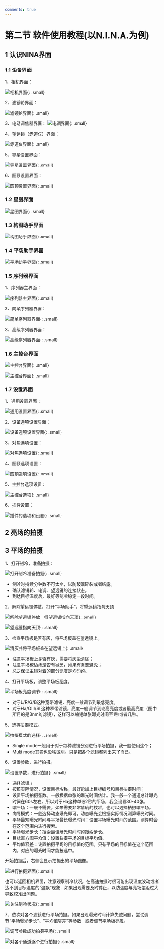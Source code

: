 ```yaml
---
comments: true
---
```


# 第二节 软件使用教程(以N.I.N.A.为例)

## 1 认识NINA界面

### 1.1 设备界面

1、相机界面：

![相机界面](../../../assets/images/chapter-12/12-2-12.png){: .small}

2、滤镜轮界面：

![滤镜轮界面](../../../assets/images/chapter-12/12-2-13.png){: .small}

3、电动调焦器界面：
![电调界面](../../../assets/images/chapter-12/12-2-14.png){: .small}

4、望远镜（赤道仪）界面：

![赤道仪界面](../../../assets/images/chapter-12/12-2-15.png){: .small}

5、导星设置界面：

![导星设置界面](../../../assets/images/chapter-12/12-2-16.png){: .small}

6、圆顶设置界面：

![圆顶设置界面](../../../assets/images/chapter-12/12-2-17.png){: .small}

### 1.2 星图界面

![星图界面](../../../assets/images/chapter-12/12-2-18.png){: .small}

### 1.3 构图助手界面

![构图助手界面](../../../assets/images/chapter-12/12-2-19.png){: .small}

### 1.4 平场助手界面

![平场助手界面](../../../assets/images/chapter-12/12-2-20.png){: .small}

### 1.5 序列器界面

1、序列器主界面：

![序列器主界面](../../../assets/images/chapter-12/12-2-21.png){: .small}

2、简单序列器界面：

![简单序列器界面](../../../assets/images/chapter-12/12-2-22.png){: .small}

3、高级序列器界面：

![高级序列器界面](../../../assets/images/chapter-12/12-2-23.png){: .small}

### 1.6 主控台界面

![主控台界面](../../../assets/images/chapter-12/12-2-24.png){: .small}

![主控台界面](../../../assets/images/chapter-12/12-2-25.png){: .small}

### 1.7 设置界面

1、通用设置界面：

![通用设置界面](../../../assets/images/chapter-12/12-2-26.png){: .small}

2、设备选项设置界面：

![设备选项设置界面](../../../assets/images/chapter-12/12-2-27.png){: .small}

3、对焦选项设置：

![对焦选项设置](../../../assets/images/chapter-12/12-2-28.png){: .small}

4、圆顶选项设置：

![圆顶选项设置](../../../assets/images/chapter-12/12-2-30.png){: .small}

5、主控台选项设置：

![主控台选项](../../../assets/images/chapter-12/12-2-31.png){: .small}

6、插件设置：

![插件的选项和设置](../../../assets/images/chapter-12/12-2-32.png){: .small}

## 2 亮场的拍摄

## 3 平场的拍摄

1、打开制冷，准备拍摄：

![打开制冷准备拍摄](../../../assets/images/chapter-12/12-2-1.png){: .small}

* 制冷时持续分钟数不可太小，以防玻璃碎裂或者结露。
* 确认滤镜轮、电调、望远镜的连接状态。
* 到达目标温度后，最好等制冷稳定一段时间。

2、解除望远镜停放，打开“平场助手”，将望远镜指向天顶

![解除望远镜停放，将望远镜指向天顶](../../../assets/images/chapter-12/12-2-2.png){: .small}

![望远镜指向天顶](../../../assets/images/chapter-12/12-2-3.png){: .small}

3、检查平场板是否有灰，将平场板盖在望远镜上。

![清灰并将平场板盖在望远镜上](../../../assets/images/chapter-12/12-2-4.png){: .small}

* 注意平场板上是否有灰，需要将灰尘清除；
* 注意平场板边缘是否有减光，如果有需要避免；
* 总之保证主镜对着的部分亮度是均匀的。

4、打开平场板，调整平场板亮度。

![平场板亮度调节](../../../assets/images/chapter-12/12-2-5.png){: .small}

* 对于L/R/G/B这种宽带滤镜，亮度一般调节到最低亮度。
* 对于Ha/OIII/SII这种窄带滤镜，亮度一般调节到较高亮度或者最高亮度（图中所用的是3nm的滤镜），这样可以缩短单张曝光时间至1秒或者几秒。

5、选择拍摄模式。

![拍摄模式的选择](../../../assets/images/chapter-12/12-2-6.png){: .small}

* Single mode一般用于对于每种滤镜分别进行平场拍摄，我一般使用这个；
* Multi mode其实也没啥区别。只是把各个滤镜都列出来了而已。

6、设置参数，进行拍摄。

![设置参数，进行拍摄](../../../assets/images/chapter-12/12-2-7.png){: .small}

* 选择滤镜；
* 按照实际情况，设置目标名称，最好能加上目标编号和目标拍摄时间；
* 设置平场拍摄张数。一般根据单张的曝光时间估计。我一般一个通道总计曝光时间在60s左右，所以对于Ha这种单张2秒的平场，我会设置30-40张。
* 暗平场：一般不需要。如果需要非常精确的校准，也可以选择拍摄暗平场。
* 向导模式：一般选择动态曝光即可。动态曝光会根据实际情况测算曝光时间。
* 平场最短曝光时间与平场最长曝光时间：设置平场曝光时间的范围。测算时会在这个范围内进行搜索。
* 平场曝光步长：搜索最佳曝光时间时的搜索步长。
* 目标直方图平均值：设置拍摄平场的目标平均值。
* 平均值容差：设置拍摄平场的目标值的范围。只有平场的目标值在这个范围内，对应的曝光时间才能被选中。

开始拍摄后，右侧会显示拍摄出的平场图像。

![进行拍摄界面](../../../assets/images/chapter-12/12-2-8.png){: .small}

也可以返回相机界面，注意观察制冷状况。在高速拍摄时很可能出现温度波动或者达不到目标温度的“温飘”现象，如果出现需要及时停止，以防温度与亮场差距过大导致校准出问题。

![关注制冷状况](../../../assets/images/chapter-12/12-2-9.png){: .small}

7、依次对各个滤镜进行平场拍摄。如果出现曝光时间计算失败问题，尝试调节“平场曝光步长”、“平均值容差”等参数，或者调节平场板亮度。

![调节参数成功拍摄平场](../../../assets/images/chapter-12/12-2-10.png){: .small}

![对各个通道逐个进行拍摄](../../../assets/images/chapter-12/12-2-11.png){: .small}